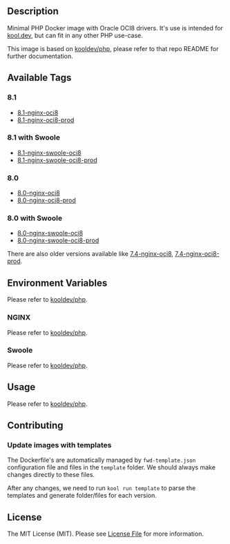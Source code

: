 ## Description

Minimal PHP Docker image with Oracle OCI8 drivers. It's use is intended for [kool.dev](https://github.com/kool-dev/kool), but can fit in any other PHP use-case.

This image is based on [kooldev/php](https://github.com/kool-dev/docker-php), please refer to that repo README for further documentation.

## Available Tags

### 8.1

- [8.1-nginx-oci8](https://github.com/kool-dev/docker-php-oci8/blob/main/8.1-nginx-oci8/Dockerfile)
- [8.1-nginx-oci8-prod](https://github.com/kool-dev/docker-php-oci8/blob/main/8.1-nginx-oci8-prod/Dockerfile)

### 8.1 with Swoole

- [8.1-nginx-swoole-oci8](https://github.com/kool-dev/docker-php-oci8/blob/main/8.1-nginx-swoole-oci8/Dockerfile)
- [8.1-nginx-swoole-oci8-prod](https://github.com/kool-dev/docker-php-oci8/blob/main/8.1-nginx-swoole-oci8-prod/Dockerfile)

### 8.0

- [8.0-nginx-oci8](https://github.com/kool-dev/docker-php-oci8/blob/main/8.0-nginx-oci8/Dockerfile)
- [8.0-nginx-oci8-prod](https://github.com/kool-dev/docker-php-oci8/blob/main/8.0-nginx-oci8-prod/Dockerfile)

### 8.0 with Swoole

- [8.0-nginx-swoole-oci8](https://github.com/kool-dev/docker-php-oci8/blob/main/8.0-nginx-swoole-oci8/Dockerfile)
- [8.0-nginx-swoole-oci8-prod](https://github.com/kool-dev/docker-php-oci8/blob/main/8.0-nginx-swoole-oci8-prod/Dockerfile)

There are also older versions available like [7.4-nginx-oci8](https://github.com/kool-dev/docker-php-oci8/blob/main/7.4-nginx-oci8/Dockerfile), [7.4-nginx-oci8-prod](https://github.com/kool-dev/docker-php-oci8/blob/main/7.4-nginx-oci8-prod/Dockerfile).

## Environment Variables

Please refer to [kooldev/php](https://github.com/kool-dev/docker-php).

### NGINX

Please refer to [kooldev/php](https://github.com/kool-dev/docker-php).

### Swoole

Please refer to [kooldev/php](https://github.com/kool-dev/docker-php-swoole).

## Usage

Please refer to [kooldev/php](https://github.com/kool-dev/docker-php).

## Contributing

### Update images with templates

The Dockerfile's are automatically managed by `fwd-template.json` configuration file and files in the `template` folder. We should always make changes directly to these files.

After any changes, we need to run `kool run template` to parse the templates and generate folder/files for each version.

## License

The MIT License (MIT). Please see [License File](LICENSE.md) for more information.
